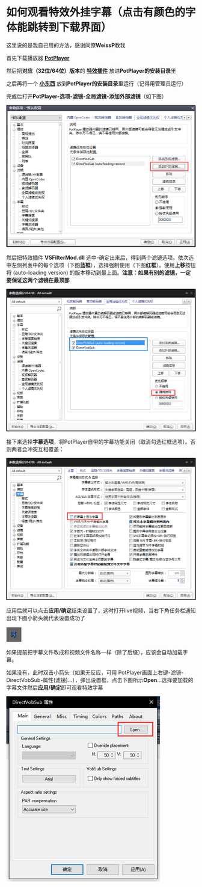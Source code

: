 # 如何观看特效外挂字幕（点击有颜色的字体能跳转到下载界面）

这里说的是我自己用的方法，感谢同僚**WeissP**教我

首先下载播放器 **[PotPlayer](https://pan.baidu.com/s/1gf1XQLl)**

然后把**对应（32位/64位）版本**的 **[特效插件](https://github.com/computerfan/VSFilterMod/actions/runs/2402841300)** 放进**PotPlayer的安装目录**里

之后再将一个 **[小东西](https://pan.baidu.com/s/1dFhdmQ9)** 放到**PotPlayer的安装目录**里运行（记得用管理员运行）

完成后打开**PotPlayer-选项-滤镜-全局滤镜-添加外部滤镜**（如下图）

![avatar](add_external.png)

然后把特效插件 **VSFilterMod.dll** 选中-确定出来后，得到两个滤镜选项。依次选中左侧列表中的每个选项（下图**蓝框**），选择强制使用（下图**红框**）。使用**上移**按钮将 (auto-loading version) 的版本移动到最上面。**注意：如果有别的滤镜，一定要保证这两个滤镜在最顶部**

![](change_priority.png)


接下来选择**字幕选项**，将PotPlayer自带的字幕功能关闭（取消勾选红框选项）。否则两者会冲突互相覆盖：

![](pot_subtitle_option.png)

应用后就可以点击**应用/确定**结束设置了，这时打开live视频，当右下角任务栏通知出现下图小箭头就代表设置成功了

![](vobsub_icon.png)

如果提前把字幕文件改成和视频文件名称一样（除了后缀），应该会自动加载字幕。

如果没有，此时双击小箭头（如果无反应，可用 PotPlayer画面上右键-滤镜-DirectVobSub-属性(滤镜)...），弹出设置框，点击下图所示**Open**...选择要加载的字幕文件然后**应用/确定**即可观看特效字幕

![](vobsub.png)